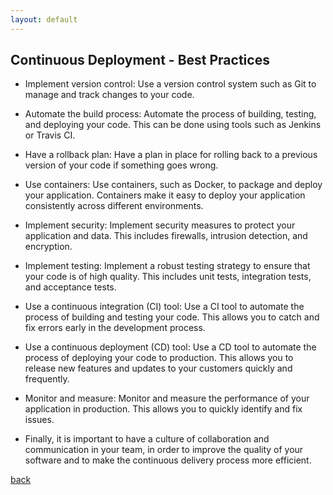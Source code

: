 ```yaml
---
layout: default
---
```


## Continuous Deployment - Best Practices 

* Implement version control: Use a version control system such as Git to manage and track changes to your code.

* Automate the build process: Automate the process of building, testing, and deploying your code. This can be done using tools such as Jenkins or Travis CI.

* Have a rollback plan: Have a plan in place for rolling back to a previous version of your code if something goes wrong.

* Use containers: Use containers, such as Docker, to package and deploy your application. Containers make it easy to deploy your application consistently across different environments.

* Implement security: Implement security measures to protect your application and data. This includes firewalls, intrusion detection, and encryption.

* Implement testing: Implement a robust testing strategy to ensure that your code is of high quality. This includes unit tests, integration tests, and acceptance tests.

* Use a continuous integration (CI) tool: Use a CI tool to automate the process of building and testing your code. This allows you to catch and fix errors early in the development process.

* Use a continuous deployment (CD) tool: Use a CD tool to automate the process of deploying your code to production. This allows you to release new features and updates to your customers quickly and frequently.

* Monitor and measure: Monitor and measure the performance of your application in production. This allows you to quickly identify and fix issues.

* Finally, it is important to have a culture of collaboration and communication in your team, in order to improve the quality of your software and to make the continuous delivery process more efficient.

[back](../)
